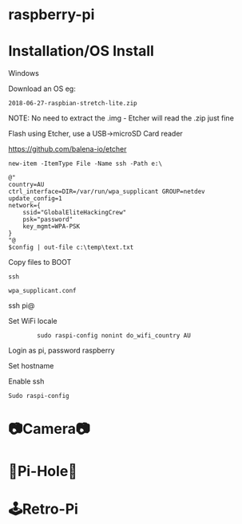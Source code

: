 # raspberry-pi


<h1>Installation/OS Install</h1>
Windows 


 

Download an OS eg: 

````
2018-06-27-raspbian-stretch-lite.zip
````

NOTE: No need to extract the .img - Etcher will read the .zip just fine


Flash using Etcher, use a USB->microSD Card reader 

https://github.com/balena-io/etcher

````
new-item -ItemType File -Name ssh -Path e:\ 
````


````
@"
country=AU
ctrl_interface=DIR=/var/run/wpa_supplicant GROUP=netdev
update_config=1
network={
	ssid="GlobalEliteHackingCrew"
	psk="password"
	key_mgmt=WPA-PSK
}
"@
$config | out-file c:\temp\text.txt
```````

Copy files to BOOT 
````
ssh 

wpa_supplicant.conf 
````

ssh pi@<ipaddress>

Set WiFi locale
````
        sudo raspi-config nonint do_wifi_country AU
````
	
Login as pi, password raspberry 

 


Set hostname 

Enable ssh 
````
Sudo raspi-config 
```` 

<h1>📷Camera📷</h1>

<h1>🚫Pi-Hole🚫</h1>


<h1>🕹Retro-Pi</h1>
